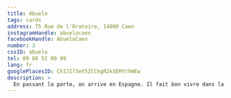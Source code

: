 ```yaml
---
title: Abuelo
tags: cards
address: 75 Rue de l'Oratoire, 14000 Caen
instagramHandle: abuelocaen
facebookHandle: AbueloCaen
number: 3
cssID: abuelo
tel: 09 88 52 00 99
lang: fr
googlePlacesID: ChIJI73eY5ZCCkgR2k5EMYrhWEw
description: >
  En passant la porte, on arrive en Espagne. Il fait bon vivre dans la cour intérieure. Sangria y croquetas sont de rigueur.
---
```

